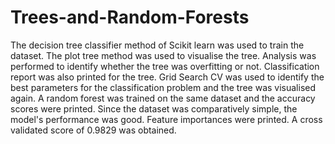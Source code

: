 # Trees-and-Random-Forests
The decision tree classifier method of Scikit learn was used to train the dataset. The plot tree method was used to visualise the tree. Analysis was performed to identify whether the tree was overfitting or not. Classification report was also printed for the tree. Grid Search CV was used to identify the best parameters for the classification problem and the tree was visualised again. A random forest was trained on the same dataset and the accuracy scores were printed. Since the dataset was comparatively simple, the model's performance was good. Feature importances were printed. A cross validated score of 0.9829 was obtained.
